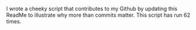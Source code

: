 I wrote a cheeky script that contributes to my Github by updating this ReadMe to illustrate why more than commits matter. This script has run 62 times.